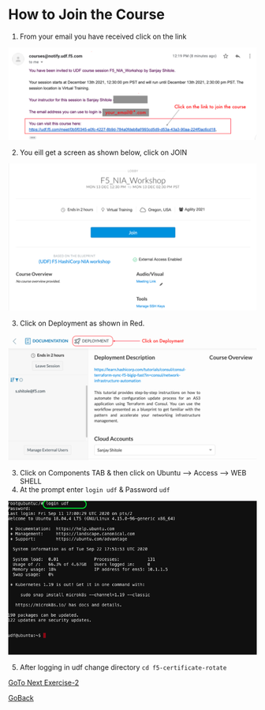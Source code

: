 # How to Join the Course

1. From your email you have received click on the link

 ![alt text](../images/emailclick.png)

2. You eill get a screen as shown below, click on JOIN

 ![alt text](../images/click_on_join.png)

3. Click on Deployment as shown in Red.

 ![alt text](../images/click_ondeployment.png)

3. Click on Components TAB & then click on Ubuntu --> Access --> WEB SHELL
4. At the prompt enter ``` login udf ``` & Password ``` udf ```

 ![alt text](../images/less1-4.png)

5. After logging in udf change directory ```cd f5-certificate-rotate```

[GoTo Next Exercise-2](2-ex)

[GoBack](../README.md)
